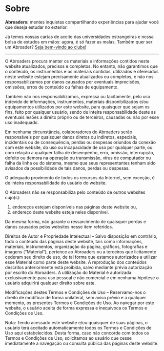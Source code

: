 <script>
    import Head from '$lib/components/Head.svelte'
</script>

<Head
    title="Sobre"
    description="Mentes inquietas compartilhando experiências para ajudar você que deseja estudar no exterior"/>


# Sobre

**Abroaders:** mentes inquietas compartilhando experiências para ajudar você que deseja estudar no exterior.

Já temos nossas cartas de aceite das universidades estrangeiras e nossa bolsa de estudos em mãos: agora, é só fazer as malas. Também quer ser um Abroader? [Seja bem-vindo ao clube!](/posts/welcome/)

---

O Abroaders procura manter os materiais e informações contidos neste website atualizados, precisos e completos. No entanto, não garantimos que o conteúdo, os instrumentos e os materiais contidos, utilizados e oferecidos neste website estejam precisamente atualizados ou completos, e não nos responsabilizamos por danos causados por eventuais imprecisões, omissões, erros de conteúdo ou falhas de equipamento.

Também não nos responsabilizamos, expressa ou tacitamente, pelo uso indevido de informações, instrumentos, materiais disponibilizados e/ou equipamentos utilizados por este website, para quaisquer que sejam os fins, feito por qualquer usuário, sendo de inteira responsabilidade deste as eventuais lesões a direito próprio ou de terceiros, causadas ou não por esse uso inadequado.

Em nenhuma circunstância, colaboradores do Abroaders serão responsáveis por quaisquer danos diretos ou indiretos, especiais, incidentais ou de consequência, perdas ou despesas oriundos da conexão com este website, do uso ou incapacidade de uso por qualquer parte, ou com relação a qualquer falha de desempenho, erro, omissão, interrupção, defeito ou demora na operação ou transmissão, vírus de computador ou falha da linha ou do sistema, mesmo que seus representantes tenham sido avisados da possibilidade de tais danos, perdas ou despesas.

O adequado provimento de todos os recursos da Internet, sem exceção, é de inteira responsabilidade do usuário do website.

O Abroaders não se responsabiliza pelo conteúdo de outros websites cujo(s):

1. endereços estejam disponíveis nas páginas deste website ou,
2. endereço deste website esteja neles disponível.

Da mesma forma, não garante o ressarcimento de quaisquer perdas e danos causados pelos websites nesse item referidos.

Direitos de Autor e Propriedade Intelectual – Salvo disposição em contrário, todo o conteúdo das páginas deste website, tais como informações, materiais, instrumentos, organização da página, gráficos, fotografias e imagens (“Material”), pertence ao Abroaders ou a terceiros que licitamente cederam seu direito de uso, de tal forma que estamos autorizados a utilizar esse Material como parte deste website. A reprodução dos conteúdos descritos anteriormente está proibida, salvo mediante prévia autorização por escrito do Abroaders. A utilização do Material é autorizada exclusivamente para uso pessoal e não comercial e em nenhuma hipótese o usuário adquirirá qualquer direito sobre este.

Modificações destes Termos e Condições de Uso – Reservamo-nos o direito de modificar de forma unilateral, sem aviso prévio e a qualquer momento, os presentes Termos e Condições de Uso. Ao navegar por este website, o usuário aceita de forma expressa e inequívoca os Termos e Condições de Uso.

Nota: Tendo acessado este website e/ou quaisquer de suas páginas, o usuário terá aceitado automaticamente todos os Termos e Condições de Uso aqui estabelecidos. Desta forma, caso não concorde com todos os Termos e Condições de Uso, solicitamos ao usuário que cesse imediatamente a navegação ou consulta pública das páginas deste website.